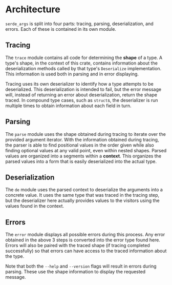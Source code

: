# Architecture

`serde_args` is split into four parts: tracing, parsing, deserialization, and errors. Each of these is contained in its own module.

## Tracing

The `trace` module contains all code for determining the **shape** of a type. A type's shape, in the context of this crate, contains information about the deserialization methods called by that type's `Deserialize` implementation. This information is used both in parsing and in error displaying.

Tracing uses its own deserializer to identify how a type attempts to be deserialized. This deserialization is intended to fail, but the error message will, instead of returning an error about deserialization, return the shape traced. In compound type cases, such as `struct`s, the deserializer is run multiple times to obtain information about each field in turn.

## Parsing

The `parse` module uses the shape obtained during tracing to iterate over the provided argument iterator. With the information obtained during tracing, the parser is able to find positional values in the order given while also finding optional values at any valid point, even within nested shapes. Parsed values are organized into a segments within a **context**. This organizes the parsed values into a form that is easily deserialized into the actual type.

## Deserialization

The `de` module uses the parsed context to deserialize the arguments into a concrete value. It uses the same type that was traced in the tracing step, but the deserializer here actually provides values to the visitors using the values found in the context.

## Errors

The `error` module displays all possible errors during this process. Any error obtained in the above 3 steps is converted into the error type found here. Errors will also be paired with the traced shape (if tracing completed successfully) so that errors can have access to the traced information about the type.

Note that both the `--help` and `--version` flags will result in errors during parsing. These use the shape information to display the requested message.

